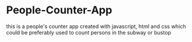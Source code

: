 # People-Counter-App 
this is a people's counter app created with javascript, html and css which could be preferably used to count persons in the subway or bustop
